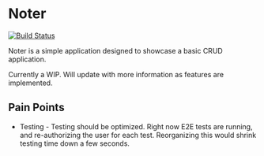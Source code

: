 # Noter
[![Build Status](https://travis-ci.org/teevans/noter-api.svg?branch=master)](https://travis-ci.org/teevans/noter-api)

Noter is a simple application designed to showcase a basic CRUD application.

Currently a WIP. Will update with more information as features are implemented.


## Pain Points

- Testing - Testing should be optimized. Right now E2E tests are running, and re-authorizing the user for each test. Reorganizing this would shrink testing time down a few seconds. 
